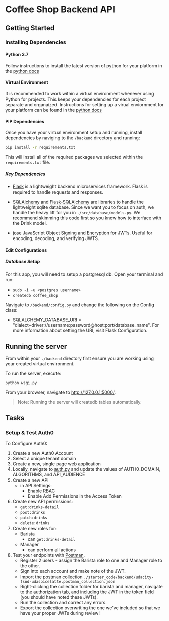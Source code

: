 # Coffee Shop Backend API

## Getting Started

### Installing Dependencies

#### Python 3.7

Follow instructions to install the latest version of python for your platform in the [python docs](https://docs.python.org/3/using/unix.html#getting-and-installing-the-latest-version-of-python)

#### Virtual Environment

It is recommended to work within a virtual environment whenever using Python for projects. This keeps your dependencies for each project separate and organaized. Instructions for setting up a virual enviornment for your platform can be found in the [python docs](https://packaging.python.org/guides/installing-using-pip-and-virtual-environments/)

#### PIP Dependencies

Once you have your virtual environment setup and running, install dependencies by naviging to the `/backend` directory and running:

```bash
pip install -r requirements.txt
```

This will install all of the required packages we selected within the `requirements.txt` file.

##### Key Dependencies

- [Flask](http://flask.pocoo.org/)  is a lightweight backend microservices framework. Flask is required to handle requests and responses.

- [SQLAlchemy](https://www.sqlalchemy.org/) and [Flask-SQLAlchemy](https://flask-sqlalchemy.palletsprojects.com/en/2.x/) are libraries to handle the lightweight sqlite database. Since we want you to focus on auth, we handle the heavy lift for you in `./src/database/models.py`. We recommend skimming this code first so you know how to interface with the Drink model.

- [jose](https://python-jose.readthedocs.io/en/latest/) JavaScript Object Signing and Encryption for JWTs. Useful for encoding, decoding, and verifying JWTS.

#### Edit Configurations

##### Database Setup

For this app, you will need to setup a postgresql db. Open your terminal and run:

- `sudo -i -u <postgres username>` 
- `createdb coffee_shop`

Navigate to `/backend/config.py` and change the following on the Config class:

- SQLALCHEMY_DATABASE_URI = "dialect+driver://username:password@host:port/database_name". For more information about setting the URI, visit Flask Configuration.


## Running the server

From within your `./backend` directory first ensure you are working using your created virtual environment.

To run the server, execute:

`python wsgi.py`  

From your browser, navigate to http://127.0.0.1:5000/.

> Note: Running the server will createdb tables automatically.

## Tasks

### Setup & Test Auth0 

To Configure Auth0: 

1. Create a new Auth0 Account
2. Select a unique tenant domain
3. Create a new, single page web application
4. Locally, navigate to [auth.py](./src/auth/auth.py) and update the values of AUTH0_DOMAIN, ALGORITHMS, and API_AUDIENCE
5. Create a new API
    - in API Settings:
        - Enable RBAC
        - Enable Add Permissions in the Access Token
6. Create new API permissions:
    - `get:drinks-detail`
    - `post:drinks`
    - `patch:drinks`
    - `delete:drinks`
7. Create new roles for:
    - Barista
        - can `get:drinks-detail`
    - Manager
        - can perform all actions
8. Test your endpoints with [Postman](https://getpostman.com). 
    - Register 2 users - assign the Barista role to one and Manager role to the other.
    - Sign into each account and make note of the JWT.
    - Import the postman collection `./starter_code/backend/udacity-fsnd-udaspicelatte.postman_collection.json`
    - Right-clicking the collection folder for barista and manager, navigate to the authorization tab, and including the JWT in the token field (you should have noted these JWTs).
    - Run the collection and correct any errors.
    - Export the collection overwriting the one we've included so that we have your proper JWTs during review!

